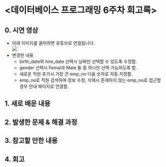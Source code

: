 <데이터베이스 프로그래밍 6주차 회고록>
=============================
## 0. 시연 영상
* 아래 이미지를 클릭하면 유튜브로 연결됩니다.  
[![](http://img.youtube.com/vi/C6Ki7o2lF2w/0.jpg)](http://www.youtube.com/watch?v=C6Ki7o2lF2w "")
* 변경한 내용
    * birth_date와 hire_date 선택시 날짜만 선택할 수 있도록 수정함.
    * gender 선택시 Femal과 Male 둘 중 하나만 선택 가능하도록 함.
    * 새로운 직원 추가시 가장 큰 emp_no 다음 숫자로 자동 지정함.
    * emp_no로 직원 검색하며 정보 수정, 삭제시 존재하지 않는 emp_no로 접근할 경우 안내 페이지로 연결함.

## 1. 새로 배운 내용

## 2. 발생한 문제 & 해결 과정

## 3. 참고할 만한 내용

## 4. 회고